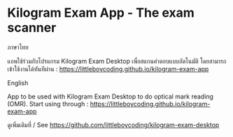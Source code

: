 # Kilogram Exam App - The exam scanner

ภาษาไทย

แอพใช้ร่วมกับโปรแกรม Kilogram Exam Desktop เพื่อสแกนคำตอบแบบอัตโนมัติ
โดยสามารถเข้าใช้งานได้ทันทีผ่าน : https://littleboycoding.github.io/kilogram-exam-app

English

App to be used with Kilogram Exam Desktop to do optical mark reading (OMR). 
Start using through : https://littleboycoding.github.io/kilogram-exam-app

ดูเพิ่มเติมที่ / See https://github.com/littleboycoding/kilogram-exam-desktop
